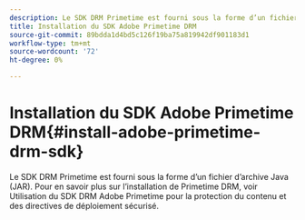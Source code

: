 ```yaml
---
description: Le SDK DRM Primetime est fourni sous la forme d’un fichier d’archive Java (JAR). Pour en savoir plus sur l’installation de Primetime DRM, voir Utilisation du SDK DRM Adobe Primetime pour la protection du contenu et des directives de déploiement sécurisé.
title: Installation du SDK Adobe Primetime DRM
source-git-commit: 89bdda1d4bd5c126f19ba75a819942df901183d1
workflow-type: tm+mt
source-wordcount: '72'
ht-degree: 0%

---
```



# Installation du SDK Adobe Primetime DRM{#install-adobe-primetime-drm-sdk}

Le SDK DRM Primetime est fourni sous la forme d’un fichier d’archive Java (JAR). Pour en savoir plus sur l’installation de Primetime DRM, voir Utilisation du SDK DRM Adobe Primetime pour la protection du contenu et des directives de déploiement sécurisé.

